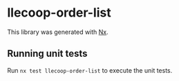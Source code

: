 # llecoop-order-list

This library was generated with [Nx](https://nx.dev).

## Running unit tests

Run `nx test llecoop-order-list` to execute the unit tests.
